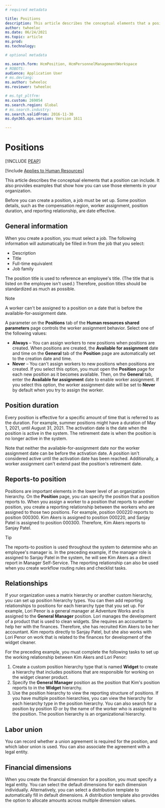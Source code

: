 ```yaml
---
# required metadata

title: Positions
description: This article describes the conceptual elements that a position can include. It also provides examples that show how you can use those elements in your organization.
author: twheeloc
ms.date: 06/24/2021
ms.topic: article
ms.prod: 
ms.technology: 

# optional metadata

ms.search.form: HcmPosition, HcmPersonnelManagementWorkspace
# ROBOTS: 
audience: Application User
# ms.devlang: 
ms.author: twheeloc
ms.reviewer: twheeloc

# ms.tgt_pltfrm: 
ms.custom: 269054
ms.search.region: Global
# ms.search.industry: 
ms.search.validFrom: 2016-11-30
ms.dyn365.ops.version: Version 1611

---
```


# Positions


[!INCLUDE [PEAP](../includes/peap-1.md)]

[!include [Applies to Human Resources](../includes/applies-to-hr.md)]

This article describes the conceptual elements that a position can include. It also provides examples that show how you can use those elements in your organization.

Before you can create a position, a job must be set up. Some position details, such as the compensation region, worker assignment, position duration, and reporting relationship, are date effective.

## General information

When you create a position, you must select a job. The following information will automatically be filled in from the job that you select:

- Description
- Title
- Full-time equivalent
- Job family

The position title is used to reference an employee's title. (The title that is listed on the employee isn't used.) Therefore, position titles should be standardized as much as possible.

> [!NOTE]
> A worker can't be assigned to a position on a date that is before the available-for-assignment date.
>
> A parameter on the **Positions** tab of the **Human resources shared parameters** page controls the worker assignment behavior. Select one of the following values:
>
> - **Always** – You can assign workers to new positions when positions are created. When positions are created, the **Available for assignment** date and time on the **General** tab of the **Position** page are automatically set to the creation date and time.
> - **Never** – You can't assign workers to new positions when positions are created. If you select this option, you must open the **Position** page for each new position as it becomes available. Then, on the **General** tab, enter the **Available for assignment** date to enable worker assignment. If you select this option, the worker assignment date will be set to **Never** by default when you try to assign the worker.

## Position duration

Every position is effective for a specific amount of time that is referred to as the duration. For example, summer positions might have a duration of May 1, 2021, until August 31, 2021. The activation date is the date when the position is active in the system. The retirement date is when the position is no longer active in the system.

Note that neither the available-for-assignment date nor the worker assignment date can be before the activation date. A position isn't considered active until the activation date has been reached. Additionally, a worker assignment can't extend past the position's retirement date.

## Reports-to position

Positions are important elements in the lower level of an organization hierarchy. On the **Position** page, you can specify the position that a position reports to. When you assign a worker to a position that reports to another position, you create a reporting relationship between the workers who are assigned to those two positions. For example, position 000220 reports to position 000300. Kim Akers is assigned to position 000220, and Sanjay Patel is assigned to position 000300. Therefore, Kim Akers reports to Sanjay Patel.

> [!TIP]
> The reports-to position is used throughout the system to determine who an employee's manager is. In the preceding example, if the manager role is assigned to Sanjay Patel in the system, he will see Kim Akers as a direct report in Manager Self-Service. The reporting relationship can also be used when you create workflow routing rules and checklist tasks.

## Relationships

If your organization uses a matrix hierarchy or another custom hierarchy, you can set up position hierarchy types. You can then add reporting relationships to positions for each hierarchy type that you set up. For example, Lori Penor is a general manager at Adventure Works and is assigned to the **General Manager** position. Lori manages the development of a product that is used to clean widgets. She requires an accountant to help her with the finances. Therefore, she has recruited Kim Akers to be her accountant. Kim reports directly to Sanjay Patel, but she also works with Lori Penor on work that is related to the finances for development of the widget cleaner.

For the preceding example, you must complete the following tasks to set up the working relationship between Kim Akers and Lori Penor:

1. Create a custom position hierarchy type that is named **Widget** to create a hierarchy that includes positions that are responsible for working on the widget cleaner product.
2. Specify the **General Manager** position as the position that Kim's position reports to in the **Widget** hierarchy.
3. Use the position hierarchy to view the reporting structure of positions. If you have multiple position hierarchies, you can view the hierarchy for each hierarchy type in the position hierarchy. You can also search for a position by position ID or by the name of the worker who is assigned to the position. The position hierarchy is an organizational hierarchy.

## Labor union

You can record whether a union agreement is required for the position, and which labor union is used. You can also associate the agreement with a legal entity.

## Financial dimensions

When you create the financial dimension for a position, you must specify a legal entity. You can select the default dimensions for each dimension individually. Alternatively, you can select a distribution template to automatically fill in default dimensions. A distribution template also provides the option to allocate amounts across multiple dimension values.
